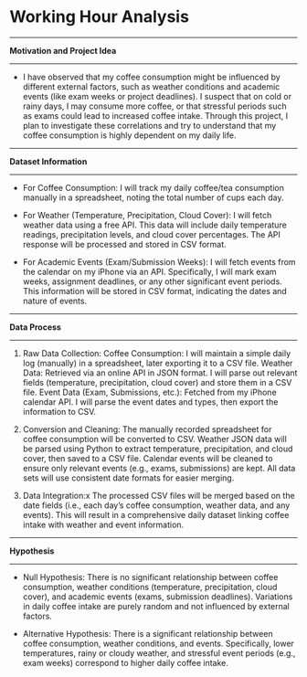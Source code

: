 # Working Hour Analysis

---

**Motivation and Project Idea**

---


* I have observed that my coffee consumption might be influenced by different external factors, such as weather conditions and academic events (like exam weeks or project deadlines). I suspect that on cold or rainy days, I may consume more coffee, or that stressful periods such as exams could lead to increased coffee intake. Through this project, I plan to investigate these correlations and try to understand that my coffee consumption is highly dependent on my daily life.

---

**Dataset Information**

---

* For Coffee Consumption:
I will track my daily coffee/tea consumption manually in a spreadsheet, noting the total number of cups each day.

* For Weather (Temperature, Precipitation, Cloud Cover):
I will fetch weather data using a free API. This data will include daily temperature readings, precipitation levels, and cloud cover percentages. The API response will be processed and stored in CSV format.

* For Academic Events (Exam/Submission Weeks):
I will fetch events from the calendar on my iPhone via an API. Specifically, I will mark exam weeks, assignment deadlines, or any other significant event periods. This information will be stored in CSV format, indicating the dates and nature of events.
---

**Data Process**

---

1. Raw Data Collection:
Coffee Consumption: I will maintain a simple daily log (manually) in a spreadsheet, later exporting it to a CSV file.
Weather Data: Retrieved via an online API in JSON format. I will parse out relevant fields (temperature, precipitation, cloud cover) and store them in a CSV file.
Event Data (Exam, Submissions, etc.): Fetched from my iPhone calendar API. I will parse the event dates and types, then export the information to CSV.

2. Conversion and Cleaning:
The manually recorded spreadsheet for coffee consumption will be converted to CSV.
Weather JSON data will be parsed using Python to extract temperature, precipitation, and cloud cover, then saved to a CSV file.
Calendar events will be cleaned to ensure only relevant events (e.g., exams, submissions) are kept. All data sets will use consistent date formats for easier merging.

3. Data Integration:x
The processed CSV files will be merged based on the date fields (i.e., each day’s coffee consumption, weather data, and any events). This will result in a comprehensive daily dataset linking coffee intake with weather and event information.

---

**Hypothesis**

---

* Null Hypothesis:
There is no significant relationship between coffee consumption, weather conditions (temperature, precipitation, cloud cover), and academic events (exams, submission deadlines). Variations in daily coffee intake are purely random and not influenced by external factors.

* Alternative Hypothesis:
There is a significant relationship between coffee consumption, weather conditions, and events. Specifically, lower temperatures, rainy or cloudy weather, and stressful event periods (e.g., exam weeks) correspond to higher daily coffee intake.





